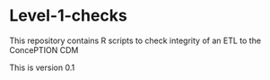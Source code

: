 # Level-1-checks
This repository contains R scripts to check integrity of an ETL to the ConcePTION CDM

This is version 0.1
